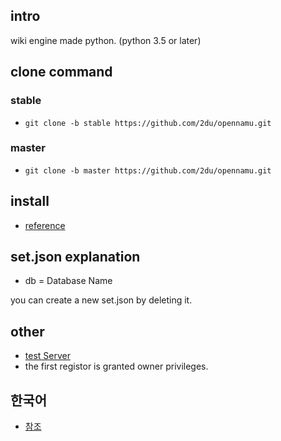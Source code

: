 ﻿## intro
wiki engine made python. (python 3.5 or later)

## clone command
### stable
 * `git clone -b stable https://github.com/2du/opennamu.git`

### master
 * `git clone -b master https://github.com/2du/opennamu.git`

## install
 * [reference](https://namu.ml/w/opennamu%2Finstall)
 
## set.json explanation
 * db = Database Name

you can create a new set.json by deleting it.

## other
 * [test Server](http://namu.ml)
 * the first registor is granted owner privileges.

## 한국어
 * [참조](https://github.com/2du/opennamu/blob/master/readme-ko.md)